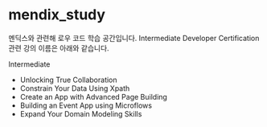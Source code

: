 # mendix_study
멘딕스와 관련해 로우 코드 학습 공간입니다.
Intermediate Developer Certification 관련 강의 이름은 아래와 같습니다. 

Intermediate
- Unlocking True Collaboration
- Constrain Your Data Using Xpath
- Create an App with Advanced Page Building
- Building an Event App using Microflows
- Expand Your Domain Modeling Skills
